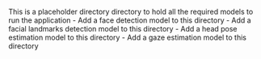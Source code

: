 This is a placeholder directory directory to hold all the required models to run the application
    - Add a face detection model to this directory
    - Add a facial landmarks detection model to this directory
    - Add a head pose estimation model to this directory
    - Add a gaze estimation model to this directory